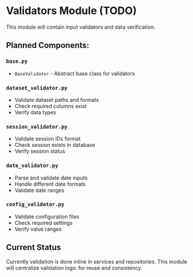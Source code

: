 # Validators Module (TODO)

This module will contain input validators and data verification.

## Planned Components:

### `base.py`
- `BaseValidator` - Abstract base class for validators

### `dataset_validator.py`
- Validate dataset paths and formats
- Check required columns exist
- Verify data types

### `session_validator.py`
- Validate session IDs format
- Check session exists in database
- Verify session status

### `date_validator.py`
- Parse and validate date inputs
- Handle different date formats
- Validate date ranges

### `config_validator.py`
- Validate configuration files
- Check required settings
- Verify value ranges

## Current Status
Currently validation is done inline in services and repositories.
This module will centralize validation logic for reuse and consistency.